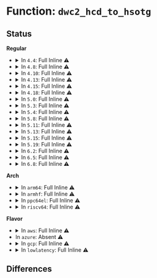 # Function: <code>dwc2_hcd_to_hsotg</code>

## Status
<b>Regular</b>
<ul>
<li>
<details>
<summary>In <code>4.4</code>: Full Inline ⚠️</summary>

**Collision:** Unique Static

**Inline:** Full

**Transformation:** False

**Instances:**

```
In drivers/usb/dwc2/hcd.c (ffffffff816269b6)
Location: drivers/usb/dwc2/hcd.c:2129
Inline: True
Inline callers:
  - drivers/usb/dwc2/hcd.c:_dwc2_hcd_endpoint_reset
  - drivers/usb/dwc2/hcd.c:_dwc2_hcd_start
  - drivers/usb/dwc2/hcd.c:_dwc2_hcd_resume
  - drivers/usb/dwc2/hcd.c:_dwc2_hcd_suspend
  - drivers/usb/dwc2/hcd.c:_dwc2_hcd_urb_dequeue
  - drivers/usb/dwc2/hcd.c:_dwc2_hcd_hub_status_data
  - drivers/usb/dwc2/hcd.c:_dwc2_hcd_endpoint_disable
  - drivers/usb/dwc2/hcd.c:_dwc2_hcd_clear_tt_buffer_complete
  - drivers/usb/dwc2/hcd.c:_dwc2_hcd_urb_enqueue
  - drivers/usb/dwc2/hcd.c:_dwc2_hcd_stop
```
</details>
</li>
<li>
<details>
<summary>In <code>4.8</code>: Full Inline ⚠️</summary>

**Collision:** Unique Static

**Inline:** Full

**Transformation:** False

**Instances:**

```
In drivers/usb/dwc2/hcd.c (ffffffff81688fdb)
Location: drivers/usb/dwc2/hcd.c:4015
Inline: True
Inline callers:
  - drivers/usb/dwc2/hcd.c:_dwc2_hcd_clear_tt_buffer_complete
  - drivers/usb/dwc2/hcd.c:_dwc2_hcd_hub_status_data
  - drivers/usb/dwc2/hcd.c:_dwc2_hcd_endpoint_reset
  - drivers/usb/dwc2/hcd.c:_dwc2_hcd_endpoint_disable
  - drivers/usb/dwc2/hcd.c:_dwc2_hcd_urb_dequeue
  - drivers/usb/dwc2/hcd.c:_dwc2_hcd_urb_enqueue
  - drivers/usb/dwc2/hcd.c:_dwc2_hcd_resume
  - drivers/usb/dwc2/hcd.c:_dwc2_hcd_suspend
  - drivers/usb/dwc2/hcd.c:_dwc2_hcd_stop
  - drivers/usb/dwc2/hcd.c:_dwc2_hcd_start
```
</details>
</li>
<li>
<details>
<summary>In <code>4.10</code>: Full Inline ⚠️</summary>

**Collision:** Unique Static

**Inline:** Full

**Transformation:** False

**Instances:**

```
In drivers/usb/dwc2/hcd.c (ffffffff816b71eb)
Location: drivers/usb/dwc2/hcd.c:4046
Inline: True
Inline callers:
  - drivers/usb/dwc2/hcd.c:_dwc2_hcd_clear_tt_buffer_complete
  - drivers/usb/dwc2/hcd.c:_dwc2_hcd_hub_status_data
  - drivers/usb/dwc2/hcd.c:_dwc2_hcd_endpoint_reset
  - drivers/usb/dwc2/hcd.c:_dwc2_hcd_endpoint_disable
  - drivers/usb/dwc2/hcd.c:_dwc2_hcd_urb_dequeue
  - drivers/usb/dwc2/hcd.c:_dwc2_hcd_urb_enqueue
  - drivers/usb/dwc2/hcd.c:_dwc2_hcd_resume
  - drivers/usb/dwc2/hcd.c:_dwc2_hcd_suspend
  - drivers/usb/dwc2/hcd.c:_dwc2_hcd_stop
  - drivers/usb/dwc2/hcd.c:_dwc2_hcd_start
```
</details>
</li>
<li>
<details>
<summary>In <code>4.13</code>: Full Inline ⚠️</summary>

**Collision:** Unique Static

**Inline:** Full

**Transformation:** False

**Instances:**

```
In drivers/usb/dwc2/hcd.c (ffffffff816c7e05)
Location: drivers/usb/dwc2/hcd.c:4074
Inline: True
Inline callers:
  - drivers/usb/dwc2/hcd.c:dwc2_reset_device
  - drivers/usb/dwc2/hcd.c:dwc2_reset_device
  - drivers/usb/dwc2/hcd.c:dwc2_reset_device
  - drivers/usb/dwc2/hcd.c:dwc2_free_dev
  - drivers/usb/dwc2/hcd.c:dwc2_free_dev
  - drivers/usb/dwc2/hcd.c:_dwc2_hcd_clear_tt_buffer_complete
  - drivers/usb/dwc2/hcd.c:_dwc2_hcd_hub_status_data
  - drivers/usb/dwc2/hcd.c:_dwc2_hcd_endpoint_reset
  - drivers/usb/dwc2/hcd.c:_dwc2_hcd_endpoint_disable
  - drivers/usb/dwc2/hcd.c:_dwc2_hcd_urb_dequeue
  - drivers/usb/dwc2/hcd.c:_dwc2_hcd_urb_enqueue
  - drivers/usb/dwc2/hcd.c:_dwc2_hcd_resume
  - drivers/usb/dwc2/hcd.c:_dwc2_hcd_suspend
  - drivers/usb/dwc2/hcd.c:_dwc2_hcd_stop
  - drivers/usb/dwc2/hcd.c:_dwc2_hcd_start
```
</details>
</li>
<li>
<details>
<summary>In <code>4.15</code>: Full Inline ⚠️</summary>

**Collision:** Unique Static

**Inline:** Full

**Transformation:** False

**Instances:**

```
In drivers/usb/dwc2/hcd.c (ffffffff817342b5)
Location: drivers/usb/dwc2/hcd.c:4083
Inline: True
Inline callers:
  - drivers/usb/dwc2/hcd.c:dwc2_reset_device
  - drivers/usb/dwc2/hcd.c:dwc2_reset_device
  - drivers/usb/dwc2/hcd.c:dwc2_reset_device
  - drivers/usb/dwc2/hcd.c:dwc2_free_dev
  - drivers/usb/dwc2/hcd.c:dwc2_free_dev
  - drivers/usb/dwc2/hcd.c:_dwc2_hcd_clear_tt_buffer_complete
  - drivers/usb/dwc2/hcd.c:_dwc2_hcd_hub_status_data
  - drivers/usb/dwc2/hcd.c:_dwc2_hcd_endpoint_reset
  - drivers/usb/dwc2/hcd.c:_dwc2_hcd_endpoint_disable
  - drivers/usb/dwc2/hcd.c:_dwc2_hcd_urb_dequeue
  - drivers/usb/dwc2/hcd.c:_dwc2_hcd_urb_enqueue
  - drivers/usb/dwc2/hcd.c:_dwc2_hcd_resume
  - drivers/usb/dwc2/hcd.c:_dwc2_hcd_suspend
  - drivers/usb/dwc2/hcd.c:_dwc2_hcd_stop
  - drivers/usb/dwc2/hcd.c:_dwc2_hcd_start
```
</details>
</li>
<li>
<details>
<summary>In <code>4.18</code>: Full Inline ⚠️</summary>

**Collision:** Unique Static

**Inline:** Full

**Transformation:** False

**Instances:**

```
In drivers/usb/dwc2/hcd.c (ffffffff81773805)
Location: drivers/usb/dwc2/hcd.c:4143
Inline: True
Inline callers:
  - drivers/usb/dwc2/hcd.c:dwc2_reset_device
  - drivers/usb/dwc2/hcd.c:dwc2_reset_device
  - drivers/usb/dwc2/hcd.c:dwc2_reset_device
  - drivers/usb/dwc2/hcd.c:dwc2_free_dev
  - drivers/usb/dwc2/hcd.c:dwc2_free_dev
  - drivers/usb/dwc2/hcd.c:_dwc2_hcd_clear_tt_buffer_complete
  - drivers/usb/dwc2/hcd.c:_dwc2_hcd_hub_control
  - drivers/usb/dwc2/hcd.c:_dwc2_hcd_hub_status_data
  - drivers/usb/dwc2/hcd.c:_dwc2_hcd_irq
  - drivers/usb/dwc2/hcd.c:_dwc2_hcd_endpoint_reset
  - drivers/usb/dwc2/hcd.c:_dwc2_hcd_endpoint_disable
  - drivers/usb/dwc2/hcd.c:_dwc2_hcd_urb_dequeue
  - drivers/usb/dwc2/hcd.c:_dwc2_hcd_urb_enqueue
  - drivers/usb/dwc2/hcd.c:_dwc2_hcd_get_frame_number
  - drivers/usb/dwc2/hcd.c:_dwc2_hcd_resume
  - drivers/usb/dwc2/hcd.c:_dwc2_hcd_suspend
  - drivers/usb/dwc2/hcd.c:_dwc2_hcd_stop
  - drivers/usb/dwc2/hcd.c:_dwc2_hcd_start
```
</details>
</li>
<li>
<details>
<summary>In <code>5.0</code>: Full Inline ⚠️</summary>

**Collision:** Unique Static

**Inline:** Full

**Transformation:** False

**Instances:**

```
In drivers/usb/dwc2/hcd.c (ffffffff81799355)
Location: drivers/usb/dwc2/hcd.c:4143
Inline: True
Inline callers:
  - drivers/usb/dwc2/hcd.c:dwc2_reset_device
  - drivers/usb/dwc2/hcd.c:dwc2_reset_device
  - drivers/usb/dwc2/hcd.c:dwc2_reset_device
  - drivers/usb/dwc2/hcd.c:dwc2_free_dev
  - drivers/usb/dwc2/hcd.c:dwc2_free_dev
  - drivers/usb/dwc2/hcd.c:_dwc2_hcd_clear_tt_buffer_complete
  - drivers/usb/dwc2/hcd.c:_dwc2_hcd_hub_control
  - drivers/usb/dwc2/hcd.c:_dwc2_hcd_hub_status_data
  - drivers/usb/dwc2/hcd.c:_dwc2_hcd_irq
  - drivers/usb/dwc2/hcd.c:_dwc2_hcd_endpoint_reset
  - drivers/usb/dwc2/hcd.c:_dwc2_hcd_endpoint_disable
  - drivers/usb/dwc2/hcd.c:_dwc2_hcd_urb_dequeue
  - drivers/usb/dwc2/hcd.c:_dwc2_hcd_urb_enqueue
  - drivers/usb/dwc2/hcd.c:_dwc2_hcd_get_frame_number
  - drivers/usb/dwc2/hcd.c:_dwc2_hcd_resume
  - drivers/usb/dwc2/hcd.c:_dwc2_hcd_suspend
  - drivers/usb/dwc2/hcd.c:_dwc2_hcd_stop
  - drivers/usb/dwc2/hcd.c:_dwc2_hcd_start
```
</details>
</li>
<li>
<details>
<summary>In <code>5.3</code>: Full Inline ⚠️</summary>

**Collision:** Unique Static

**Inline:** Full

**Transformation:** False

**Instances:**

```
In drivers/usb/dwc2/hcd.c (ffffffff817d8545)
Location: drivers/usb/dwc2/hcd.c:3964
Inline: True
Inline callers:
  - drivers/usb/dwc2/hcd.c:dwc2_reset_device
  - drivers/usb/dwc2/hcd.c:dwc2_reset_device
  - drivers/usb/dwc2/hcd.c:dwc2_reset_device
  - drivers/usb/dwc2/hcd.c:dwc2_free_dev
  - drivers/usb/dwc2/hcd.c:dwc2_free_dev
  - drivers/usb/dwc2/hcd.c:_dwc2_hcd_clear_tt_buffer_complete
  - drivers/usb/dwc2/hcd.c:_dwc2_hcd_hub_control
  - drivers/usb/dwc2/hcd.c:_dwc2_hcd_hub_status_data
  - drivers/usb/dwc2/hcd.c:_dwc2_hcd_irq
  - drivers/usb/dwc2/hcd.c:_dwc2_hcd_endpoint_reset
  - drivers/usb/dwc2/hcd.c:_dwc2_hcd_endpoint_disable
  - drivers/usb/dwc2/hcd.c:_dwc2_hcd_urb_dequeue
  - drivers/usb/dwc2/hcd.c:_dwc2_hcd_urb_enqueue
  - drivers/usb/dwc2/hcd.c:_dwc2_hcd_get_frame_number
  - drivers/usb/dwc2/hcd.c:_dwc2_hcd_resume
  - drivers/usb/dwc2/hcd.c:_dwc2_hcd_suspend
  - drivers/usb/dwc2/hcd.c:_dwc2_hcd_stop
  - drivers/usb/dwc2/hcd.c:_dwc2_hcd_start
```
</details>
</li>
<li>
<details>
<summary>In <code>5.4</code>: Full Inline ⚠️</summary>

**Collision:** Unique Static

**Inline:** Full

**Transformation:** False

**Instances:**

```
In drivers/usb/dwc2/hcd.c (ffffffff818093d5)
Location: drivers/usb/dwc2/hcd.c:3964
Inline: True
Inline callers:
  - drivers/usb/dwc2/hcd.c:dwc2_reset_device
  - drivers/usb/dwc2/hcd.c:dwc2_reset_device
  - drivers/usb/dwc2/hcd.c:dwc2_reset_device
  - drivers/usb/dwc2/hcd.c:dwc2_free_dev
  - drivers/usb/dwc2/hcd.c:dwc2_free_dev
  - drivers/usb/dwc2/hcd.c:_dwc2_hcd_clear_tt_buffer_complete
  - drivers/usb/dwc2/hcd.c:_dwc2_hcd_hub_control
  - drivers/usb/dwc2/hcd.c:_dwc2_hcd_hub_status_data
  - drivers/usb/dwc2/hcd.c:_dwc2_hcd_irq
  - drivers/usb/dwc2/hcd.c:_dwc2_hcd_endpoint_reset
  - drivers/usb/dwc2/hcd.c:_dwc2_hcd_endpoint_disable
  - drivers/usb/dwc2/hcd.c:_dwc2_hcd_urb_dequeue
  - drivers/usb/dwc2/hcd.c:_dwc2_hcd_urb_enqueue
  - drivers/usb/dwc2/hcd.c:_dwc2_hcd_get_frame_number
  - drivers/usb/dwc2/hcd.c:_dwc2_hcd_resume
  - drivers/usb/dwc2/hcd.c:_dwc2_hcd_suspend
  - drivers/usb/dwc2/hcd.c:_dwc2_hcd_stop
  - drivers/usb/dwc2/hcd.c:_dwc2_hcd_start
```
</details>
</li>
<li>
<details>
<summary>In <code>5.8</code>: Full Inline ⚠️</summary>

**Collision:** Unique Static

**Inline:** Full

**Transformation:** False

**Instances:**

```
In drivers/usb/dwc2/hcd.c (ffffffff818da125)
Location: drivers/usb/dwc2/hcd.c:3964
Inline: True
Inline callers:
  - drivers/usb/dwc2/hcd.c:dwc2_reset_device
  - drivers/usb/dwc2/hcd.c:dwc2_free_dev
  - drivers/usb/dwc2/hcd.c:dwc2_change_bus_speed
  - drivers/usb/dwc2/hcd.c:_dwc2_hcd_clear_tt_buffer_complete
  - drivers/usb/dwc2/hcd.c:_dwc2_hcd_hub_control
  - drivers/usb/dwc2/hcd.c:_dwc2_hcd_hub_status_data
  - drivers/usb/dwc2/hcd.c:_dwc2_hcd_irq
  - drivers/usb/dwc2/hcd.c:_dwc2_hcd_endpoint_reset
  - drivers/usb/dwc2/hcd.c:_dwc2_hcd_endpoint_disable
  - drivers/usb/dwc2/hcd.c:_dwc2_hcd_urb_dequeue
  - drivers/usb/dwc2/hcd.c:_dwc2_hcd_urb_enqueue
  - drivers/usb/dwc2/hcd.c:_dwc2_hcd_get_frame_number
  - drivers/usb/dwc2/hcd.c:_dwc2_hcd_resume
  - drivers/usb/dwc2/hcd.c:_dwc2_hcd_suspend
  - drivers/usb/dwc2/hcd.c:_dwc2_hcd_stop
  - drivers/usb/dwc2/hcd.c:_dwc2_hcd_start
```
</details>
</li>
<li>
<details>
<summary>In <code>5.11</code>: Full Inline ⚠️</summary>

**Collision:** Unique Static

**Inline:** Full

**Transformation:** False

**Instances:**

```
In drivers/usb/dwc2/hcd.c (ffffffff818e4045)
Location: drivers/usb/dwc2/hcd.c:3965
Inline: True
Inline callers:
  - drivers/usb/dwc2/hcd.c:dwc2_reset_device
  - drivers/usb/dwc2/hcd.c:dwc2_free_dev
  - drivers/usb/dwc2/hcd.c:dwc2_change_bus_speed
  - drivers/usb/dwc2/hcd.c:_dwc2_hcd_clear_tt_buffer_complete
  - drivers/usb/dwc2/hcd.c:_dwc2_hcd_hub_control
  - drivers/usb/dwc2/hcd.c:_dwc2_hcd_hub_status_data
  - drivers/usb/dwc2/hcd.c:_dwc2_hcd_irq
  - drivers/usb/dwc2/hcd.c:_dwc2_hcd_endpoint_reset
  - drivers/usb/dwc2/hcd.c:_dwc2_hcd_endpoint_disable
  - drivers/usb/dwc2/hcd.c:_dwc2_hcd_urb_dequeue
  - drivers/usb/dwc2/hcd.c:_dwc2_hcd_urb_enqueue
  - drivers/usb/dwc2/hcd.c:_dwc2_hcd_get_frame_number
  - drivers/usb/dwc2/hcd.c:_dwc2_hcd_resume
  - drivers/usb/dwc2/hcd.c:_dwc2_hcd_suspend
  - drivers/usb/dwc2/hcd.c:_dwc2_hcd_stop
  - drivers/usb/dwc2/hcd.c:_dwc2_hcd_start
```
</details>
</li>
<li>
<details>
<summary>In <code>5.13</code>: Full Inline ⚠️</summary>

**Collision:** Unique Static

**Inline:** Full

**Transformation:** False

**Instances:**

```
In drivers/usb/dwc2/hcd.c (ffffffff818c70c5)
Location: drivers/usb/dwc2/hcd.c:4016
Inline: True
Inline callers:
  - drivers/usb/dwc2/hcd.c:dwc2_reset_device
  - drivers/usb/dwc2/hcd.c:dwc2_free_dev
  - drivers/usb/dwc2/hcd.c:dwc2_change_bus_speed
  - drivers/usb/dwc2/hcd.c:_dwc2_hcd_clear_tt_buffer_complete
  - drivers/usb/dwc2/hcd.c:_dwc2_hcd_hub_control
  - drivers/usb/dwc2/hcd.c:_dwc2_hcd_hub_status_data
  - drivers/usb/dwc2/hcd.c:_dwc2_hcd_irq
  - drivers/usb/dwc2/hcd.c:_dwc2_hcd_endpoint_reset
  - drivers/usb/dwc2/hcd.c:_dwc2_hcd_endpoint_disable
  - drivers/usb/dwc2/hcd.c:_dwc2_hcd_urb_dequeue
  - drivers/usb/dwc2/hcd.c:_dwc2_hcd_urb_enqueue
  - drivers/usb/dwc2/hcd.c:_dwc2_hcd_get_frame_number
  - drivers/usb/dwc2/hcd.c:_dwc2_hcd_resume
  - drivers/usb/dwc2/hcd.c:_dwc2_hcd_suspend
  - drivers/usb/dwc2/hcd.c:_dwc2_hcd_stop
  - drivers/usb/dwc2/hcd.c:_dwc2_hcd_start
```
</details>
</li>
<li>
<details>
<summary>In <code>5.15</code>: Full Inline ⚠️</summary>

**Collision:** Unique Static

**Inline:** Full

**Transformation:** False

**Instances:**

```
In drivers/usb/dwc2/hcd.c (ffffffff8195ea15)
Location: drivers/usb/dwc2/hcd.c:4016
Inline: True
Inline callers:
  - drivers/usb/dwc2/hcd.c:dwc2_reset_device
  - drivers/usb/dwc2/hcd.c:dwc2_free_dev
  - drivers/usb/dwc2/hcd.c:dwc2_change_bus_speed
  - drivers/usb/dwc2/hcd.c:_dwc2_hcd_clear_tt_buffer_complete
  - drivers/usb/dwc2/hcd.c:_dwc2_hcd_hub_control
  - drivers/usb/dwc2/hcd.c:_dwc2_hcd_hub_status_data
  - drivers/usb/dwc2/hcd.c:_dwc2_hcd_irq
  - drivers/usb/dwc2/hcd.c:_dwc2_hcd_endpoint_reset
  - drivers/usb/dwc2/hcd.c:_dwc2_hcd_endpoint_disable
  - drivers/usb/dwc2/hcd.c:_dwc2_hcd_urb_dequeue
  - drivers/usb/dwc2/hcd.c:_dwc2_hcd_urb_enqueue
  - drivers/usb/dwc2/hcd.c:_dwc2_hcd_get_frame_number
  - drivers/usb/dwc2/hcd.c:_dwc2_hcd_resume
  - drivers/usb/dwc2/hcd.c:_dwc2_hcd_suspend
  - drivers/usb/dwc2/hcd.c:_dwc2_hcd_stop
  - drivers/usb/dwc2/hcd.c:_dwc2_hcd_start
```
</details>
</li>
<li>
<details>
<summary>In <code>5.19</code>: Full Inline ⚠️</summary>

**Collision:** Unique Static

**Inline:** Full

**Transformation:** False

**Instances:**

```
In drivers/usb/dwc2/hcd.c (ffffffff81ab8e45)
Location: drivers/usb/dwc2/hcd.c:4012
Inline: True
Inline callers:
  - drivers/usb/dwc2/hcd.c:dwc2_reset_device
  - drivers/usb/dwc2/hcd.c:dwc2_free_dev
  - drivers/usb/dwc2/hcd.c:dwc2_change_bus_speed
  - drivers/usb/dwc2/hcd.c:_dwc2_hcd_clear_tt_buffer_complete
  - drivers/usb/dwc2/hcd.c:_dwc2_hcd_hub_control
  - drivers/usb/dwc2/hcd.c:_dwc2_hcd_hub_status_data
  - drivers/usb/dwc2/hcd.c:_dwc2_hcd_irq
  - drivers/usb/dwc2/hcd.c:_dwc2_hcd_endpoint_reset
  - drivers/usb/dwc2/hcd.c:_dwc2_hcd_endpoint_disable
  - drivers/usb/dwc2/hcd.c:_dwc2_hcd_urb_dequeue
  - drivers/usb/dwc2/hcd.c:_dwc2_hcd_urb_enqueue
  - drivers/usb/dwc2/hcd.c:_dwc2_hcd_get_frame_number
  - drivers/usb/dwc2/hcd.c:_dwc2_hcd_resume
  - drivers/usb/dwc2/hcd.c:_dwc2_hcd_suspend
  - drivers/usb/dwc2/hcd.c:_dwc2_hcd_stop
  - drivers/usb/dwc2/hcd.c:_dwc2_hcd_start
```
</details>
</li>
<li>
<details>
<summary>In <code>6.2</code>: Full Inline ⚠️</summary>

**Collision:** Unique Static

**Inline:** Full

**Transformation:** False

**Instances:**

```
In drivers/usb/dwc2/hcd.c (ffffffff81c42655)
Location: drivers/usb/dwc2/hcd.c:3983
Inline: True
Inline callers:
  - drivers/usb/dwc2/hcd.c:dwc2_reset_device
  - drivers/usb/dwc2/hcd.c:dwc2_reset_device
  - drivers/usb/dwc2/hcd.c:dwc2_reset_device
  - drivers/usb/dwc2/hcd.c:dwc2_free_dev
  - drivers/usb/dwc2/hcd.c:dwc2_free_dev
  - drivers/usb/dwc2/hcd.c:_dwc2_hcd_clear_tt_buffer_complete
  - drivers/usb/dwc2/hcd.c:_dwc2_hcd_hub_control
  - drivers/usb/dwc2/hcd.c:_dwc2_hcd_hub_status_data
  - drivers/usb/dwc2/hcd.c:_dwc2_hcd_irq
  - drivers/usb/dwc2/hcd.c:_dwc2_hcd_endpoint_reset
  - drivers/usb/dwc2/hcd.c:_dwc2_hcd_endpoint_disable
  - drivers/usb/dwc2/hcd.c:_dwc2_hcd_urb_dequeue
  - drivers/usb/dwc2/hcd.c:_dwc2_hcd_urb_enqueue
  - drivers/usb/dwc2/hcd.c:_dwc2_hcd_get_frame_number
  - drivers/usb/dwc2/hcd.c:_dwc2_hcd_resume
  - drivers/usb/dwc2/hcd.c:_dwc2_hcd_suspend
  - drivers/usb/dwc2/hcd.c:_dwc2_hcd_stop
  - drivers/usb/dwc2/hcd.c:_dwc2_hcd_start
```
</details>
</li>
<li>
<details>
<summary>In <code>6.5</code>: Full Inline ⚠️</summary>

**Collision:** Unique Static

**Inline:** Full

**Transformation:** False

**Instances:**

```
In drivers/usb/dwc2/hcd.c (ffffffff81ca9c25)
Location: drivers/usb/dwc2/hcd.c:3983
Inline: True
Inline callers:
  - drivers/usb/dwc2/hcd.c:dwc2_reset_device
  - drivers/usb/dwc2/hcd.c:dwc2_reset_device
  - drivers/usb/dwc2/hcd.c:dwc2_reset_device
  - drivers/usb/dwc2/hcd.c:dwc2_free_dev
  - drivers/usb/dwc2/hcd.c:dwc2_free_dev
  - drivers/usb/dwc2/hcd.c:_dwc2_hcd_clear_tt_buffer_complete
  - drivers/usb/dwc2/hcd.c:_dwc2_hcd_hub_control
  - drivers/usb/dwc2/hcd.c:_dwc2_hcd_hub_status_data
  - drivers/usb/dwc2/hcd.c:_dwc2_hcd_irq
  - drivers/usb/dwc2/hcd.c:_dwc2_hcd_endpoint_reset
  - drivers/usb/dwc2/hcd.c:_dwc2_hcd_endpoint_disable
  - drivers/usb/dwc2/hcd.c:_dwc2_hcd_urb_dequeue
  - drivers/usb/dwc2/hcd.c:_dwc2_hcd_urb_enqueue
  - drivers/usb/dwc2/hcd.c:_dwc2_hcd_get_frame_number
  - drivers/usb/dwc2/hcd.c:_dwc2_hcd_resume
  - drivers/usb/dwc2/hcd.c:_dwc2_hcd_suspend
  - drivers/usb/dwc2/hcd.c:_dwc2_hcd_stop
  - drivers/usb/dwc2/hcd.c:_dwc2_hcd_start
```
</details>
</li>
<li>
<details>
<summary>In <code>6.8</code>: Full Inline ⚠️</summary>

**Collision:** Unique Static

**Inline:** Full

**Transformation:** False

**Instances:**

```
In drivers/usb/dwc2/hcd.c (ffffffff81d5e8d5)
Location: drivers/usb/dwc2/hcd.c:3983
Inline: True
Inline callers:
  - drivers/usb/dwc2/hcd.c:dwc2_reset_device
  - drivers/usb/dwc2/hcd.c:dwc2_reset_device
  - drivers/usb/dwc2/hcd.c:dwc2_reset_device
  - drivers/usb/dwc2/hcd.c:dwc2_free_dev
  - drivers/usb/dwc2/hcd.c:dwc2_free_dev
  - drivers/usb/dwc2/hcd.c:_dwc2_hcd_clear_tt_buffer_complete
  - drivers/usb/dwc2/hcd.c:_dwc2_hcd_hub_control
  - drivers/usb/dwc2/hcd.c:_dwc2_hcd_hub_status_data
  - drivers/usb/dwc2/hcd.c:_dwc2_hcd_irq
  - drivers/usb/dwc2/hcd.c:_dwc2_hcd_endpoint_reset
  - drivers/usb/dwc2/hcd.c:_dwc2_hcd_endpoint_disable
  - drivers/usb/dwc2/hcd.c:_dwc2_hcd_urb_dequeue
  - drivers/usb/dwc2/hcd.c:_dwc2_hcd_urb_enqueue
  - drivers/usb/dwc2/hcd.c:_dwc2_hcd_get_frame_number
  - drivers/usb/dwc2/hcd.c:_dwc2_hcd_resume
  - drivers/usb/dwc2/hcd.c:_dwc2_hcd_suspend
  - drivers/usb/dwc2/hcd.c:_dwc2_hcd_stop
  - drivers/usb/dwc2/hcd.c:_dwc2_hcd_start
```
</details>
</li>
</ul>
<b>Arch</b>
<ul>
<li>
<details>
<summary>In <code>arm64</code>: Full Inline ⚠️</summary>

**Collision:** Unique Static

**Inline:** Full

**Transformation:** False

**Instances:**

```
In drivers/usb/dwc2/hcd.c (ffff800010a3ff64)
Location: drivers/usb/dwc2/hcd.c:3964
Inline: True
Inline callers:
  - drivers/usb/dwc2/hcd.c:dwc2_reset_device
  - drivers/usb/dwc2/hcd.c:dwc2_reset_device
  - drivers/usb/dwc2/hcd.c:dwc2_reset_device
  - drivers/usb/dwc2/hcd.c:dwc2_free_dev
  - drivers/usb/dwc2/hcd.c:dwc2_free_dev
  - drivers/usb/dwc2/hcd.c:_dwc2_hcd_clear_tt_buffer_complete
  - drivers/usb/dwc2/hcd.c:_dwc2_hcd_hub_control
  - drivers/usb/dwc2/hcd.c:_dwc2_hcd_hub_status_data
  - drivers/usb/dwc2/hcd.c:_dwc2_hcd_irq
  - drivers/usb/dwc2/hcd.c:_dwc2_hcd_endpoint_reset
  - drivers/usb/dwc2/hcd.c:_dwc2_hcd_endpoint_disable
  - drivers/usb/dwc2/hcd.c:_dwc2_hcd_urb_dequeue
  - drivers/usb/dwc2/hcd.c:_dwc2_hcd_urb_enqueue
  - drivers/usb/dwc2/hcd.c:_dwc2_hcd_get_frame_number
  - drivers/usb/dwc2/hcd.c:_dwc2_hcd_resume
  - drivers/usb/dwc2/hcd.c:_dwc2_hcd_suspend
  - drivers/usb/dwc2/hcd.c:_dwc2_hcd_stop
  - drivers/usb/dwc2/hcd.c:_dwc2_hcd_start
```
</details>
</li>
<li>
<details>
<summary>In <code>armhf</code>: Full Inline ⚠️</summary>

**Collision:** Unique Static

**Inline:** Full

**Transformation:** False

**Instances:**

```
In drivers/usb/dwc2/hcd.c (c0b12b44)
Location: drivers/usb/dwc2/hcd.c:3964
Inline: True
Inline callers:
  - drivers/usb/dwc2/hcd.c:dwc2_reset_device
  - drivers/usb/dwc2/hcd.c:dwc2_reset_device
  - drivers/usb/dwc2/hcd.c:dwc2_reset_device
  - drivers/usb/dwc2/hcd.c:dwc2_free_dev
  - drivers/usb/dwc2/hcd.c:dwc2_free_dev
  - drivers/usb/dwc2/hcd.c:_dwc2_hcd_clear_tt_buffer_complete
  - drivers/usb/dwc2/hcd.c:_dwc2_hcd_hub_control
  - drivers/usb/dwc2/hcd.c:_dwc2_hcd_hub_status_data
  - drivers/usb/dwc2/hcd.c:_dwc2_hcd_irq
  - drivers/usb/dwc2/hcd.c:_dwc2_hcd_endpoint_reset
  - drivers/usb/dwc2/hcd.c:_dwc2_hcd_endpoint_disable
  - drivers/usb/dwc2/hcd.c:_dwc2_hcd_urb_dequeue
  - drivers/usb/dwc2/hcd.c:_dwc2_hcd_urb_enqueue
  - drivers/usb/dwc2/hcd.c:_dwc2_hcd_get_frame_number
  - drivers/usb/dwc2/hcd.c:_dwc2_hcd_resume
  - drivers/usb/dwc2/hcd.c:_dwc2_hcd_suspend
  - drivers/usb/dwc2/hcd.c:_dwc2_hcd_stop
  - drivers/usb/dwc2/hcd.c:_dwc2_hcd_start
```
</details>
</li>
<li>
<details>
<summary>In <code>ppc64el</code>: Full Inline ⚠️</summary>

**Collision:** Unique Static

**Inline:** Full

**Transformation:** False

**Instances:**

```
In drivers/usb/dwc2/hcd.c (c000000000b00900)
Location: drivers/usb/dwc2/hcd.c:3964
Inline: True
Inline callers:
  - drivers/usb/dwc2/hcd.c:dwc2_reset_device
  - drivers/usb/dwc2/hcd.c:dwc2_reset_device
  - drivers/usb/dwc2/hcd.c:dwc2_reset_device
  - drivers/usb/dwc2/hcd.c:dwc2_free_dev
  - drivers/usb/dwc2/hcd.c:dwc2_free_dev
  - drivers/usb/dwc2/hcd.c:_dwc2_hcd_clear_tt_buffer_complete
  - drivers/usb/dwc2/hcd.c:_dwc2_hcd_hub_control
  - drivers/usb/dwc2/hcd.c:_dwc2_hcd_hub_status_data
  - drivers/usb/dwc2/hcd.c:_dwc2_hcd_irq
  - drivers/usb/dwc2/hcd.c:_dwc2_hcd_endpoint_reset
  - drivers/usb/dwc2/hcd.c:_dwc2_hcd_endpoint_disable
  - drivers/usb/dwc2/hcd.c:_dwc2_hcd_urb_dequeue
  - drivers/usb/dwc2/hcd.c:_dwc2_hcd_urb_enqueue
  - drivers/usb/dwc2/hcd.c:_dwc2_hcd_get_frame_number
  - drivers/usb/dwc2/hcd.c:_dwc2_hcd_resume
  - drivers/usb/dwc2/hcd.c:_dwc2_hcd_suspend
  - drivers/usb/dwc2/hcd.c:_dwc2_hcd_stop
  - drivers/usb/dwc2/hcd.c:_dwc2_hcd_start
```
</details>
</li>
<li>
<details>
<summary>In <code>riscv64</code>: Full Inline ⚠️</summary>

**Collision:** Unique Static

**Inline:** Full

**Transformation:** False

**Instances:**

```
In drivers/usb/dwc2/hcd.c (ffffffe00065bd90)
Location: drivers/usb/dwc2/hcd.c:3964
Inline: True
Inline callers:
  - drivers/usb/dwc2/hcd.c:dwc2_reset_device
  - drivers/usb/dwc2/hcd.c:dwc2_reset_device
  - drivers/usb/dwc2/hcd.c:dwc2_reset_device
  - drivers/usb/dwc2/hcd.c:dwc2_free_dev
  - drivers/usb/dwc2/hcd.c:dwc2_free_dev
  - drivers/usb/dwc2/hcd.c:_dwc2_hcd_clear_tt_buffer_complete
  - drivers/usb/dwc2/hcd.c:_dwc2_hcd_hub_control
  - drivers/usb/dwc2/hcd.c:_dwc2_hcd_hub_status_data
  - drivers/usb/dwc2/hcd.c:_dwc2_hcd_irq
  - drivers/usb/dwc2/hcd.c:_dwc2_hcd_endpoint_reset
  - drivers/usb/dwc2/hcd.c:_dwc2_hcd_endpoint_disable
  - drivers/usb/dwc2/hcd.c:_dwc2_hcd_urb_dequeue
  - drivers/usb/dwc2/hcd.c:_dwc2_hcd_urb_enqueue
  - drivers/usb/dwc2/hcd.c:_dwc2_hcd_get_frame_number
  - drivers/usb/dwc2/hcd.c:_dwc2_hcd_resume
  - drivers/usb/dwc2/hcd.c:_dwc2_hcd_suspend
  - drivers/usb/dwc2/hcd.c:_dwc2_hcd_stop
  - drivers/usb/dwc2/hcd.c:_dwc2_hcd_start
```
</details>
</li>
</ul>
<b>Flavor</b>
<ul>
<li>
<details>
<summary>In <code>aws</code>: Full Inline ⚠️</summary>

**Collision:** Unique Static

**Inline:** Full

**Transformation:** False

**Instances:**

```
In drivers/usb/dwc2/hcd.c (ffffffff817c17b5)
Location: drivers/usb/dwc2/hcd.c:3964
Inline: True
Inline callers:
  - drivers/usb/dwc2/hcd.c:dwc2_reset_device
  - drivers/usb/dwc2/hcd.c:dwc2_reset_device
  - drivers/usb/dwc2/hcd.c:dwc2_reset_device
  - drivers/usb/dwc2/hcd.c:dwc2_free_dev
  - drivers/usb/dwc2/hcd.c:dwc2_free_dev
  - drivers/usb/dwc2/hcd.c:_dwc2_hcd_clear_tt_buffer_complete
  - drivers/usb/dwc2/hcd.c:_dwc2_hcd_hub_control
  - drivers/usb/dwc2/hcd.c:_dwc2_hcd_hub_status_data
  - drivers/usb/dwc2/hcd.c:_dwc2_hcd_irq
  - drivers/usb/dwc2/hcd.c:_dwc2_hcd_endpoint_reset
  - drivers/usb/dwc2/hcd.c:_dwc2_hcd_endpoint_disable
  - drivers/usb/dwc2/hcd.c:_dwc2_hcd_urb_dequeue
  - drivers/usb/dwc2/hcd.c:_dwc2_hcd_urb_enqueue
  - drivers/usb/dwc2/hcd.c:_dwc2_hcd_get_frame_number
  - drivers/usb/dwc2/hcd.c:_dwc2_hcd_resume
  - drivers/usb/dwc2/hcd.c:_dwc2_hcd_suspend
  - drivers/usb/dwc2/hcd.c:_dwc2_hcd_stop
  - drivers/usb/dwc2/hcd.c:_dwc2_hcd_start
```
</details>
</li>
<li>
In <code>azure</code>: Absent ⚠️
</li>
<li>
<details>
<summary>In <code>gcp</code>: Full Inline ⚠️</summary>

**Collision:** Unique Static

**Inline:** Full

**Transformation:** False

**Instances:**

```
In drivers/usb/dwc2/hcd.c (ffffffff817fe255)
Location: drivers/usb/dwc2/hcd.c:3964
Inline: True
Inline callers:
  - drivers/usb/dwc2/hcd.c:dwc2_reset_device
  - drivers/usb/dwc2/hcd.c:dwc2_reset_device
  - drivers/usb/dwc2/hcd.c:dwc2_reset_device
  - drivers/usb/dwc2/hcd.c:dwc2_free_dev
  - drivers/usb/dwc2/hcd.c:dwc2_free_dev
  - drivers/usb/dwc2/hcd.c:_dwc2_hcd_clear_tt_buffer_complete
  - drivers/usb/dwc2/hcd.c:_dwc2_hcd_hub_control
  - drivers/usb/dwc2/hcd.c:_dwc2_hcd_hub_status_data
  - drivers/usb/dwc2/hcd.c:_dwc2_hcd_irq
  - drivers/usb/dwc2/hcd.c:_dwc2_hcd_endpoint_reset
  - drivers/usb/dwc2/hcd.c:_dwc2_hcd_endpoint_disable
  - drivers/usb/dwc2/hcd.c:_dwc2_hcd_urb_dequeue
  - drivers/usb/dwc2/hcd.c:_dwc2_hcd_urb_enqueue
  - drivers/usb/dwc2/hcd.c:_dwc2_hcd_get_frame_number
  - drivers/usb/dwc2/hcd.c:_dwc2_hcd_resume
  - drivers/usb/dwc2/hcd.c:_dwc2_hcd_suspend
  - drivers/usb/dwc2/hcd.c:_dwc2_hcd_stop
  - drivers/usb/dwc2/hcd.c:_dwc2_hcd_start
```
</details>
</li>
<li>
<details>
<summary>In <code>lowlatency</code>: Full Inline ⚠️</summary>

**Collision:** Unique Static

**Inline:** Full

**Transformation:** False

**Instances:**

```
In drivers/usb/dwc2/hcd.c (ffffffff81818365)
Location: drivers/usb/dwc2/hcd.c:3964
Inline: True
Inline callers:
  - drivers/usb/dwc2/hcd.c:dwc2_reset_device
  - drivers/usb/dwc2/hcd.c:dwc2_reset_device
  - drivers/usb/dwc2/hcd.c:dwc2_reset_device
  - drivers/usb/dwc2/hcd.c:dwc2_free_dev
  - drivers/usb/dwc2/hcd.c:dwc2_free_dev
  - drivers/usb/dwc2/hcd.c:_dwc2_hcd_clear_tt_buffer_complete
  - drivers/usb/dwc2/hcd.c:_dwc2_hcd_hub_control
  - drivers/usb/dwc2/hcd.c:_dwc2_hcd_hub_status_data
  - drivers/usb/dwc2/hcd.c:_dwc2_hcd_irq
  - drivers/usb/dwc2/hcd.c:_dwc2_hcd_endpoint_reset
  - drivers/usb/dwc2/hcd.c:_dwc2_hcd_endpoint_disable
  - drivers/usb/dwc2/hcd.c:_dwc2_hcd_urb_dequeue
  - drivers/usb/dwc2/hcd.c:_dwc2_hcd_urb_enqueue
  - drivers/usb/dwc2/hcd.c:_dwc2_hcd_get_frame_number
  - drivers/usb/dwc2/hcd.c:_dwc2_hcd_resume
  - drivers/usb/dwc2/hcd.c:_dwc2_hcd_suspend
  - drivers/usb/dwc2/hcd.c:_dwc2_hcd_stop
  - drivers/usb/dwc2/hcd.c:_dwc2_hcd_start
```
</details>
</li>
</ul>

## Differences
